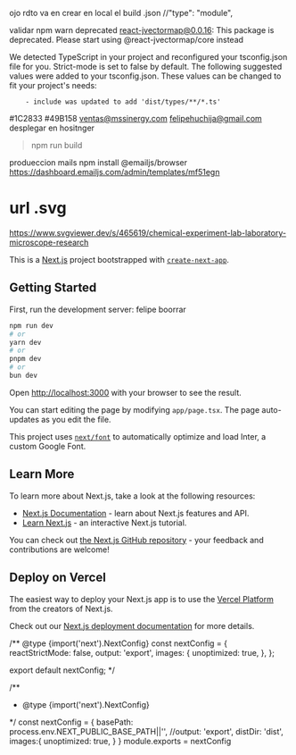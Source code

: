 ojo rdto va en crear en local el build 
.json
//"type": "module",


validar
npm warn deprecated react-jvectormap@0.0.16: This package is deprecated. Please start using @react-jvectormap/core instead

   We detected TypeScript in your project and reconfigured your tsconfig.json file for you. Strict-mode is set to
 false by default.
   The following suggested values were added to your tsconfig.json. These values can be changed to fit your project's needs:

        - include was updated to add 'dist/types/**/*.ts'

#1C2833
#49B158
ventas@mssinergy.com
felipehuchija@gmail.com
desplegar en hositnger
> npm run build

produeccion
mails
npm install @emailjs/browser
https://dashboard.emailjs.com/admin/templates/mf51egn


# url .svg
https://www.svgviewer.dev/s/465619/chemical-experiment-lab-laboratory-microscope-research


This is a [Next.js](https://nextjs.org/) project bootstrapped with [`create-next-app`](https://github.com/vercel/next.js/tree/canary/packages/create-next-app).



## Getting Started

First, run the development server:
felipe boorrar
```bash
npm run dev
# or
yarn dev
# or
pnpm dev
# or
bun dev
```

Open [http://localhost:3000](http://localhost:3000) with your browser to see the result.

You can start editing the page by modifying `app/page.tsx`. The page auto-updates as you edit the file.

This project uses [`next/font`](https://nextjs.org/docs/basic-features/font-optimization) to automatically optimize and load Inter, a custom Google Font.

## Learn More

To learn more about Next.js, take a look at the following resources:

- [Next.js Documentation](https://nextjs.org/docs) - learn about Next.js features and API.
- [Learn Next.js](https://nextjs.org/learn) - an interactive Next.js tutorial.

You can check out [the Next.js GitHub repository](https://github.com/vercel/next.js/) - your feedback and contributions are welcome!

## Deploy on Vercel

The easiest way to deploy your Next.js app is to use the [Vercel Platform](https://vercel.com/new?utm_medium=default-template&filter=next.js&utm_source=create-next-app&utm_campaign=create-next-app-readme) from the creators of Next.js.

Check out our [Next.js deployment documentation](https://nextjs.org/docs/deployment) for more details.














/** @type {import('next').NextConfig} 
const nextConfig = {
    reactStrictMode: false,
    output: 'export',
    images: {
      unoptimized: true,
    },
  };
  
  export default nextConfig;
  */
  
/**
* @type {import('next').NextConfig}

*/
const nextConfig = {
    basePath: process.env.NEXT_PUBLIC_BASE_PATH||'',
    //output: 'export',
    distDir: 'dist',
    images:{
    unoptimized: true,
    }
}
module.exports = nextConfig
